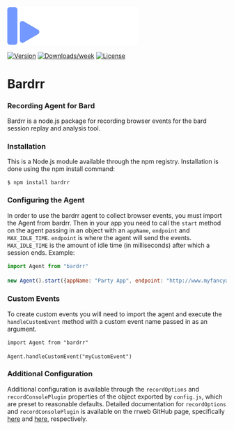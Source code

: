 <img src="https://github.com/bard-rr/.github/blob/main/profile/logo2.png?raw=true" width="300">

[![Version](https://img.shields.io/npm/v/bardrr)](https://www.npmjs.com/package/bardrr)
[![Downloads/week](https://img.shields.io/npm/dt/bardrr)](https://npmjs.org/package/bardrr)
[![License](https://img.shields.io/npm/l/monsoon-load-testing.svg)](https://github.com/minhphanhvu/bardrr/blob/master/package.json)

# Bardrr

### Recording Agent for Bard

Bardrr is a node.js package for recording browser events for the bard session replay and analysis tool.

### Installation

This is a Node.js module available through the npm registry. Installation is done using the npm install command:

```
$ npm install bardrr
```

### Configuring the Agent

In order to use the bardrr agent to collect browser events, you must import the Agent from bardrr. Then in your app you need to call the `start` method on the agent passing in an object with an `appName`, `endpoint` and `MAX_IDLE_TIME`. `endpoint` is where the agent will send the events. `MAX_IDLE_TIME` is the amount of idle time (in milliseconds) after which a session ends. Example:

```javascript
import Agent from "bardrr"

new Agent().start({appName: "Party App", endpoint: "http://www.myfancyapp.com", MAX_IDLE_TIME: 60000});
```

### Custom Events

To create custom events you will need to import the agent and execute the `handleCustomEvent` method with a custom event name passed in as an argument.

```
import Agent from "bardrr"

Agent.handleCustomEvent("myCustomEvent")
```

### Additional Configuration

Additional configuration is available through the `recordOptions` and `recordConsolePlugin` properties of the object exported by `config.js`, which are preset to reasonable defaults. Detailed documentation for `recordOptions` and `recordConsolePlugin` is available on the rrweb GitHub page, specifically [here](https://github.com/rrweb-io/rrweb/blob/master/guide.md#options) and [here](https://github.com/rrweb-io/rrweb/blob/master/docs/recipes/console.md#console-recorder-and-replayer), respectively.
